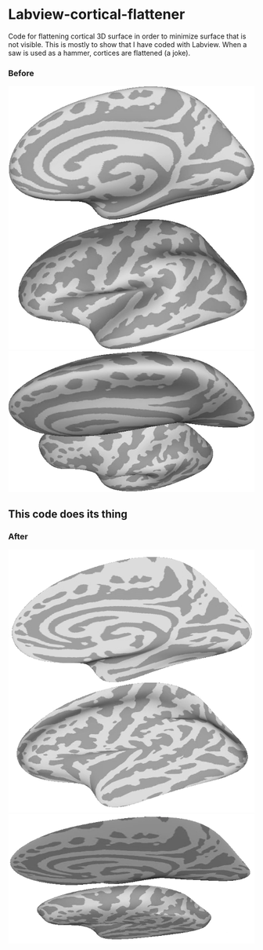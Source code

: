 # Labview-cortical-flattener
Code for flattening cortical 3D surface in order to minimize surface that is not visible. This is mostly to show that I have coded with Labview.
When a saw is used as a hammer, cortices are flattened (a joke).

### Before
![Before](https://github.com/sanrou/Labview-cortical-flattener/blob/main/Pictures/Before.png?raw=true)
![BeforeDorsal](https://github.com/sanrou/Labview-cortical-flattener/blob/main/Pictures/Before%20dorsal.png?raw=true)

## This code does its thing

### After
![After](https://github.com/sanrou/Labview-cortical-flattener/blob/main/Pictures/After.png?raw=true)
![AfterDorsal](https://github.com/sanrou/Labview-cortical-flattener/blob/main/Pictures/After%20dorsal.png?raw=true)
